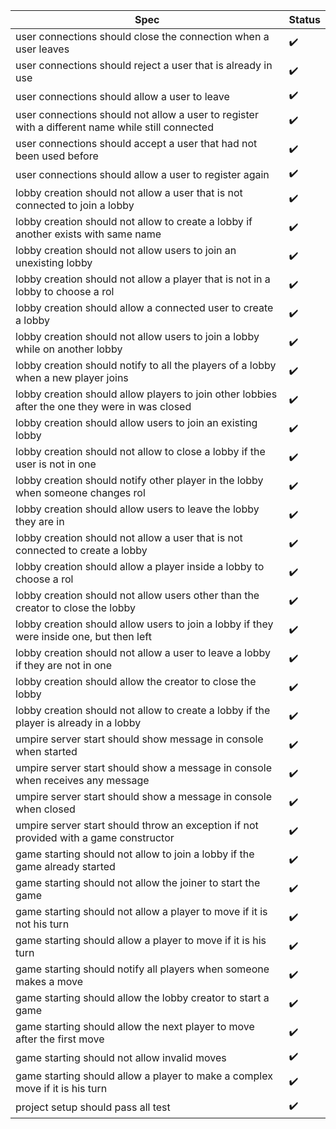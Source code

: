 |Spec|Status|
|----|------|
| user connections should close the connection when a user leaves | :heavy_check_mark: |
| user connections should reject a user that is already in use | :heavy_check_mark: |
| user connections should allow a user to leave | :heavy_check_mark: |
| user connections should not allow a user to register with a different name while still connected | :heavy_check_mark: |
| user connections should accept a user that had not been used before | :heavy_check_mark: |
| user connections should allow a user to register again | :heavy_check_mark: |
| lobby creation should not allow a user that is not connected to join a lobby | :heavy_check_mark: |
| lobby creation should not allow to create a lobby if another exists with same name | :heavy_check_mark: |
| lobby creation should not allow users to join an unexisting lobby | :heavy_check_mark: |
| lobby creation should not allow a player that is not in a lobby to choose a rol | :heavy_check_mark: |
| lobby creation should allow a connected user to create a lobby | :heavy_check_mark: |
| lobby creation should not allow users to join a lobby while on another lobby | :heavy_check_mark: |
| lobby creation should notify to all the players of a lobby when a new player joins | :heavy_check_mark: |
| lobby creation should allow players to join other lobbies after the one they were in was closed | :heavy_check_mark: |
| lobby creation should allow users to join an existing lobby | :heavy_check_mark: |
| lobby creation should not allow to close a lobby if the user is not in one | :heavy_check_mark: |
| lobby creation should notify other player in the lobby when someone changes rol | :heavy_check_mark: |
| lobby creation should allow users to leave the lobby they are in | :heavy_check_mark: |
| lobby creation should not allow a user that is not connected to create a lobby | :heavy_check_mark: |
| lobby creation should allow a player inside a lobby to choose a rol | :heavy_check_mark: |
| lobby creation should not allow users other than the creator to close the lobby | :heavy_check_mark: |
| lobby creation should allow users to join a lobby if they were inside one, but then left | :heavy_check_mark: |
| lobby creation should not allow a user to leave a lobby if they are not in one | :heavy_check_mark: |
| lobby creation should allow the creator to close the lobby | :heavy_check_mark: |
| lobby creation should not allow to create a lobby if the player is already in a lobby | :heavy_check_mark: |
| umpire server start should show message in console when started | :heavy_check_mark: |
| umpire server start should show a message in console when receives any message | :heavy_check_mark: |
| umpire server start should show a message in console when closed | :heavy_check_mark: |
| umpire server start should throw an exception if not provided with a game constructor | :heavy_check_mark: |
| game starting should not allow to join a lobby if the game already started | :heavy_check_mark: |
| game starting should not allow the joiner to start the game | :heavy_check_mark: |
| game starting should not allow a player to move if it is not his turn | :heavy_check_mark: |
| game starting should allow a player to move if it is his turn | :heavy_check_mark: |
| game starting should notify all players when someone makes a move | :heavy_check_mark: |
| game starting should allow the lobby creator to start a game | :heavy_check_mark: |
| game starting should allow the next player to move after the first move | :heavy_check_mark: |
| game starting should not allow invalid moves | :heavy_check_mark: |
| game starting should allow a player to make a complex move if it is his turn | :heavy_check_mark: |
| project setup should pass all test | :heavy_check_mark: |
